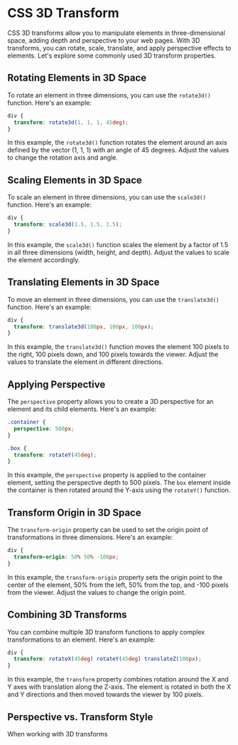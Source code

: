 
# CSS 3D Transform

CSS 3D transforms allow you to manipulate elements in three-dimensional space, adding depth and perspective to your web pages. With 3D transforms, you can rotate, scale, translate, and apply perspective effects to elements. Let's explore some commonly used 3D transform properties.

## Rotating Elements in 3D Space

To rotate an element in three dimensions, you can use the `rotate3d()` function. Here's an example:

```css
div {
  transform: rotate3d(1, 1, 1, 45deg);
}
```

In this example, the `rotate3d()` function rotates the element around an axis defined by the vector (1, 1, 1) with an angle of 45 degrees. Adjust the values to change the rotation axis and angle.

## Scaling Elements in 3D Space

To scale an element in three dimensions, you can use the `scale3d()` function. Here's an example:

```css
div {
  transform: scale3d(1.5, 1.5, 1.5);
}
```

In this example, the `scale3d()` function scales the element by a factor of 1.5 in all three dimensions (width, height, and depth). Adjust the values to scale the element accordingly.

## Translating Elements in 3D Space

To move an element in three dimensions, you can use the `translate3d()` function. Here's an example:

```css
div {
  transform: translate3d(100px, 100px, 100px);
}
```

In this example, the `translate3d()` function moves the element 100 pixels to the right, 100 pixels down, and 100 pixels towards the viewer. Adjust the values to translate the element in different directions.

## Applying Perspective

The `perspective` property allows you to create a 3D perspective for an element and its child elements. Here's an example:

```css
.container {
  perspective: 500px;
}

.box {
  transform: rotateY(45deg);
}
```

In this example, the `perspective` property is applied to the container element, setting the perspective depth to 500 pixels. The `box` element inside the container is then rotated around the Y-axis using the `rotateY()` function.

## Transform Origin in 3D Space

The `transform-origin` property can be used to set the origin point of transformations in three dimensions. Here's an example:

```css
div {
  transform-origin: 50% 50% -100px;
}
```

In this example, the `transform-origin` property sets the origin point to the center of the element, 50% from the left, 50% from the top, and -100 pixels from the viewer. Adjust the values to change the origin point.

## Combining 3D Transforms

You can combine multiple 3D transform functions to apply complex transformations to an element. Here's an example:

```css
div {
  transform: rotateX(45deg) rotateY(45deg) translateZ(100px);
}
```

In this example, the `transform` property combines rotation around the X and Y axes with translation along the Z-axis. The element is rotated in both the X and Y directions and then moved towards the viewer by 100 pixels.

## Perspective vs. Transform Style

When working with 3D transforms
